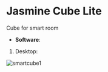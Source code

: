 # Jasmine Cube Lite
Cube for smart room
* __Software__:
1. Desktop:

![smartcube1](https://github.com/walidamriou/JasmineCube/blob/master/Software/Desktop/Screenshots/smartcube1.png)
